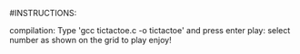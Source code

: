 #INSTRUCTIONS:

compilation: Type 'gcc tictactoe.c -o tictactoe' and press enter 
play: select number as shown on the grid to play enjoy!
